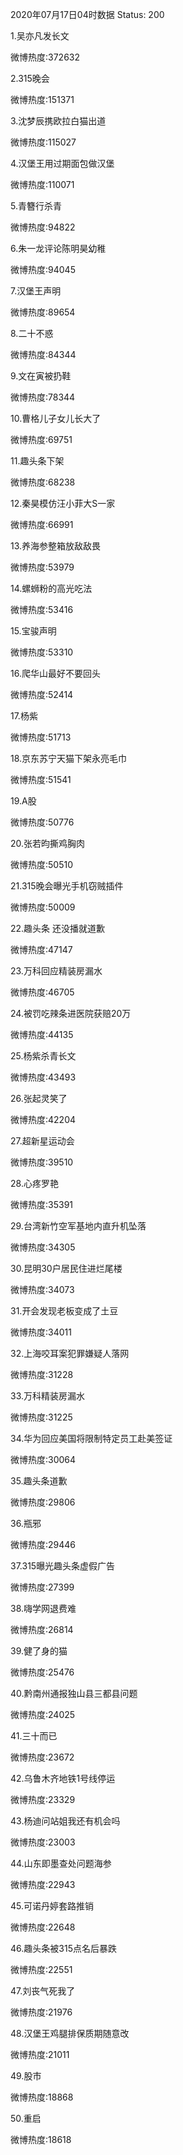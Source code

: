 2020年07月17日04时数据
Status: 200

1.吴亦凡发长文

微博热度:372632

2.315晚会

微博热度:151371

3.沈梦辰携欧拉白猫出道

微博热度:115027

4.汉堡王用过期面包做汉堡

微博热度:110071

5.青簪行杀青

微博热度:94822

6.朱一龙评论陈明昊幼稚

微博热度:94045

7.汉堡王声明

微博热度:89654

8.二十不惑

微博热度:84344

9.文在寅被扔鞋

微博热度:78344

10.曹格儿子女儿长大了

微博热度:69751

11.趣头条下架

微博热度:68238

12.秦昊模仿汪小菲大S一家

微博热度:66991

13.养海参整箱放敌敌畏

微博热度:53979

14.螺蛳粉的高光吃法

微博热度:53416

15.宝骏声明

微博热度:53310

16.爬华山最好不要回头

微博热度:52414

17.杨紫

微博热度:51713

18.京东苏宁天猫下架永亮毛巾

微博热度:51541

19.A股

微博热度:50776

20.张若昀撕鸡胸肉

微博热度:50510

21.315晚会曝光手机窃贼插件

微博热度:50009

22.趣头条 还没播就道歉

微博热度:47147

23.万科回应精装房漏水

微博热度:46705

24.被罚吃辣条进医院获赔20万

微博热度:44135

25.杨紫杀青长文

微博热度:43493

26.张起灵笑了

微博热度:42204

27.超新星运动会

微博热度:39510

28.心疼罗艳

微博热度:35391

29.台湾新竹空军基地内直升机坠落

微博热度:34305

30.昆明30户居民住进烂尾楼

微博热度:34073

31.开会发现老板变成了土豆

微博热度:34011

32.上海咬耳案犯罪嫌疑人落网

微博热度:31228

33.万科精装房漏水

微博热度:31225

34.华为回应美国将限制特定员工赴美签证

微博热度:30064

35.趣头条道歉

微博热度:29806

36.瓶邪

微博热度:29446

37.315曝光趣头条虚假广告

微博热度:27399

38.嗨学网退费难

微博热度:26814

39.健了身的猫

微博热度:25476

40.黔南州通报独山县三都县问题

微博热度:24025

41.三十而已

微博热度:23672

42.乌鲁木齐地铁1号线停运

微博热度:23329

43.杨迪问站姐我还有机会吗

微博热度:23003

44.山东即墨查处问题海参

微博热度:22943

45.可诺丹婷套路推销

微博热度:22648

46.趣头条被315点名后暴跌

微博热度:22551

47.刘丧气死我了

微博热度:21976

48.汉堡王鸡腿排保质期随意改

微博热度:21011

49.股市

微博热度:18868

50.重启

微博热度:18618

